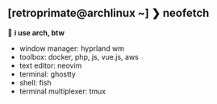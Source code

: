    ## [retroprimate@archlinux ~] ❯ neofetch
                                         
   🐧  **i use arch, btw**                    

   -  window manager:        hyprland wm                        
   -  toolbox:               docker, php, js, vue.js, aws               
   -  text editor:           neovim                            
   -  terminal:              ghostty                            
   -  shell:                 fish
   -  terminal multiplexer:  tmux                               

